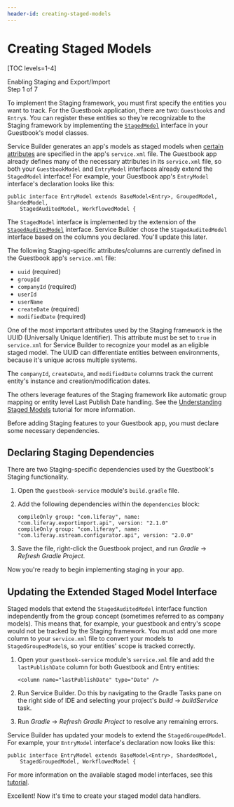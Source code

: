 ```yaml
---
header-id: creating-staged-models
---
```


# Creating Staged Models

[TOC levels=1-4]

<div class="learn-path-step">
    <p>Enabling Staging and Export/Import<br>Step 1 of 7</p>
</div>

To implement the Staging framework, you must first specify the entities you want
to track. For the Guestbook application, there are two: `Guestbook`s and
`Entry`s. You can register these entities so they're recognizable to the Staging
framework by implementing the
[`StagedModel`](@platform-ref@/7.0-latest/javadocs/portal-kernel/com/liferay/portal/kernel/model/StagedModel.html)
interface in your Guestbook's model classes.

Service Builder generates an app's models as staged models when 
[certain attributes](/docs/7-1/tutorials/-/knowledge_base/t/understanding-staged-models#important-attributes-in-staging)
are specified in the app's `service.xml` file. The Guestbook app already defines
many of the necessary attributes in its `service.xml` file, so both your
`GuestbookModel` and `EntryModel` interfaces already extend the `StagedModel`
interface! For example, your Guestbook app's `EntryModel` interface's
declaration looks like this:

    public interface EntryModel extends BaseModel<Entry>, GroupedModel, ShardedModel,
        StagedAuditedModel, WorkflowedModel {

The `StagedModel` interface is implemented by the extension of the
[`StagedAuditedModel`](@platform-ref@/7.0-latest/javadocs/portal-kernel/com/liferay/portal/kernel/model/StagedAuditedModel.html)
interface. Service Builder chose the `StagedAuditedModel` interface based on the
columns you declared. You'll update this later.

The following Staging-specific attributes/columns are currently defined in the
Guestbook app's `service.xml` file:

- `uuid` (required)
- `groupId`
- `companyId` (required)
- `userId`
- `userName`
- `createDate` (required)
- `modifiedDate` (required)

One of the most important attributes used by the Staging framework is the UUID
(Universally Unique Identifier). This attribute must be set to `true` in
`service.xml` for Service Builder to recognize your model as an eligible staged
model. The UUID can differentiate entities between environments, because it's
unique across multiple systems.

The `companyId`, `createDate`, and `modifiedDate` columns track the current
entity's instance and creation/modification dates.

The others leverage features of the Staging framework like automatic group
mapping or entity level Last Publish Date handling. See the
[Understanding Staged Models](/docs/7-0/tutorials/-/knowledge_base/t/understanding-staged-models)
tutorial for more information.

Before adding Staging features to your Guestbook app, you must declare some
necessary dependencies.

## Declaring Staging Dependencies

There are two Staging-specific dependencies used by the Guestbook's Staging
functionality.

1.  Open the `guestbook-service` module's `build.gradle` file.

2.  Add the following dependencies within the `dependencies` block:

        compileOnly group: "com.liferay", name: "com.liferay.exportimport.api", version: "2.1.0"
        compileOnly group: "com.liferay", name: "com.liferay.xstream.configurator.api", version: "2.0.0"

3.  Save the file, right-click the Guestbook project, and run *Gradle* &rarr;
    *Refresh Gradle Project*.

Now you're ready to begin implementing staging in your app.

## Updating the Extended Staged Model Interface

Staged models that extend the `StagedAuditedModel` interface function
independently from the group concept (sometimes referred to as company models).
This means that, for example, your guestbook and entry's scope would not be
tracked by the Staging framework. You must add one more column to your
`service.xml` file to convert your models to `StagedGroupedModel`s, so your
entities' scope is tracked correctly.

1.  Open your `guestbook-service` module's `service.xml` file and add the
    `lastPublishDate` column for both Guestbook and Entry entities:

        <column name="lastPublishDate" type="Date" />

2.  Run Service Builder. Do this by navigating to the Gradle Tasks pane on the
    right side of IDE and selecting your project's *build* &rarr; *buildService*
    task.

3.  Run *Gradle* &rarr; *Refresh Gradle Project* to resolve any remaining
    errors.

Service Builder has updated your models to extend the `StagedGroupedModel`.
For example, your `EntryModel` interface's declaration now looks like this:

    public interface EntryModel extends BaseModel<Entry>, ShardedModel,
        StagedGroupedModel, WorkflowedModel {

For more information on the available staged model interfaces, see this
[tutorial](/docs/7-0/tutorials/-/knowledge_base/t/understanding-staged-models#staged-model-interfaces).

Excellent! Now it's time to create your staged model data handlers.
